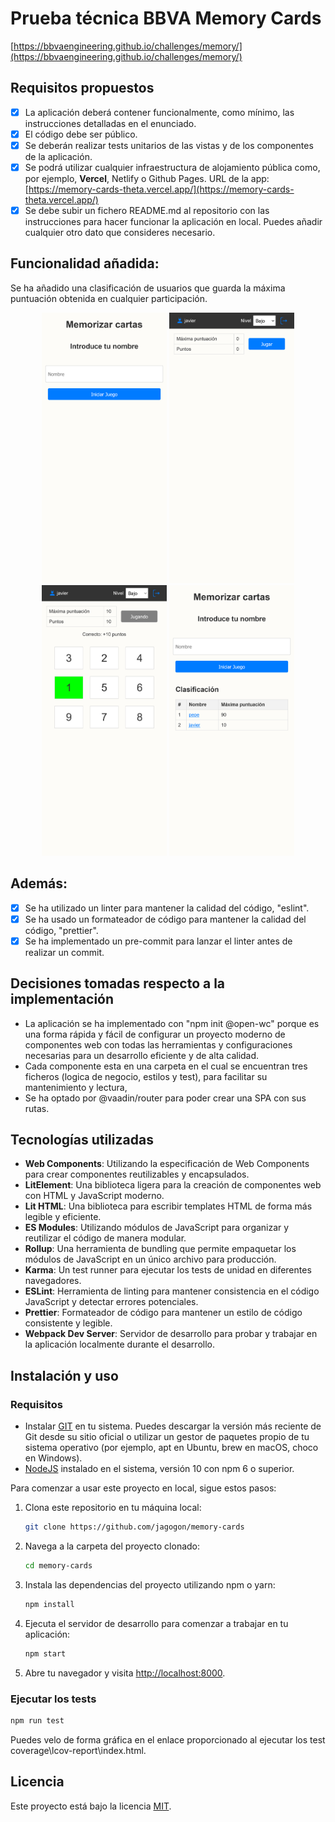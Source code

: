 # Prueba técnica BBVA Memory Cards

[https://bbvaengineering.github.io/challenges/memory/](https://bbvaengineering.github.io/challenges/memory/)

## Requisitos propuestos
- [x] La aplicación deberá contener funcionalmente, como mínimo, las instrucciones detalladas en el enunciado.
- [x] El código debe ser público.
- [x] Se deberán realizar tests unitarios de las vistas y de los componentes de la aplicación.
- [x] Se podrá utilizar cualquier infraestructura de alojamiento pública como, por ejemplo, **Vercel**, Netlify o Github Pages.
  URL de la app: [https://memory-cards-theta.vercel.app/](https://memory-cards-theta.vercel.app/)
- [x] Se debe subir un fichero README.md al repositorio con las instrucciones para hacer funcionar la aplicación en local. Puedes añadir cualquier otro dato que consideres necesario.

## Funcionalidad añadida:
Se ha añadido una clasificación de usuarios que guarda la máxima puntuación obtenida en cualquier participación.

<p align="center">
<img src="resources/1.png" width="200">
<img src="resources/2.png" width="200">
<img src="resources/3.png" width="200">
<img src="resources/4.png" width="200">
</p>

## Además:
- [x] Se ha utilizado un linter para mantener la calidad del código, "eslint".
- [x] Se ha usado un formateador de código para mantener la calidad del código, "prettier".
- [x] Se ha implementado un pre-commit para lanzar el linter antes de realizar un commit.
<!-- - [x] Se ha incluido la librería [sinon.js](https://www.npmjs.com/package/sinon) para simular (mock), espiar (spy) y sustituir (stub) las funciones en el código que se está probando. -->

## Decisiones tomadas respecto a la implementación  
- La aplicación se ha implementado con "npm init @open-wc" porque es una forma rápida y fácil de configurar un proyecto moderno de componentes web con todas las herramientas y configuraciones necesarias para un desarrollo eficiente y de alta calidad.
- Cada componente esta en una carpeta en el cual se encuentran tres ficheros (logica de negocio, estilos y test), para facilitar su mantenimiento y lectura,
- Se ha optado por @vaadin/router para poder crear una SPA con sus rutas.

## Tecnologías utilizadas

- **Web Components**: Utilizando la especificación de Web Components para crear componentes reutilizables y encapsulados.
- **LitElement**: Una biblioteca ligera para la creación de componentes web con HTML y JavaScript moderno.
- **Lit HTML**: Una biblioteca para escribir templates HTML de forma más legible y eficiente.
- **ES Modules**: Utilizando módulos de JavaScript para organizar y reutilizar el código de manera modular.
- **Rollup**: Una herramienta de bundling que permite empaquetar los módulos de JavaScript en un único archivo para producción.
- **Karma**: Un test runner para ejecutar los tests de unidad en diferentes navegadores.
- **ESLint**: Herramienta de linting para mantener consistencia en el código JavaScript y detectar errores potenciales.
- **Prettier**: Formateador de código para mantener un estilo de código consistente y legible.
- **Webpack Dev Server**: Servidor de desarrollo para probar y trabajar en la aplicación localmente durante el desarrollo.

## Instalación y uso

### Requisitos
- Instalar [GIT](https://git-scm.com/downloads) en tu sistema. Puedes descargar la versión más reciente de Git desde su sitio oficial o utilizar un gestor de paquetes propio de tu sistema operativo (por ejemplo, apt en Ubuntu, brew en macOS, choco en Windows).
- [NodeJS](https://nodejs.org/en/download/) instalado en el sistema, versión 10 con npm 6 o superior.

Para comenzar a usar este proyecto en local, sigue estos pasos:

1. Clona este repositorio en tu máquina local:
    ```bash
    git clone https://github.com/jagogon/memory-cards
    ```
2. Navega a la carpeta del proyecto clonado:
    ```bash
    cd memory-cards
    ```
3. Instala las dependencias del proyecto utilizando npm o yarn:
    ```bash
    npm install
    ```
4. Ejecuta el servidor de desarrollo para comenzar a trabajar en tu aplicación:
    ```bash
    npm start
    ```
5. Abre tu navegador y visita [http://localhost:8000](http://localhost:8000).

### Ejecutar los tests

```bash
npm run test
```
Puedes velo de forma gráfica en el enlace proporcionado al ejecutar los test coverage\lcov-report\index.html. 

## Licencia
Este proyecto está bajo la licencia [MIT](https://opensource.org/licenses/MIT).
